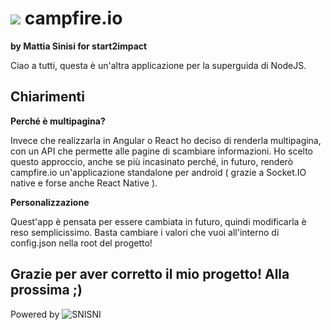 # ![](https://i.ibb.co/JBD1xNh/campfire-io.png) campfire.io
<b>by Mattia Sinisi for start2impact</b>

Ciao a tutti, questa è un'altra applicazione per la superguida
di NodeJS.

## Chiarimenti
<b>Perché è multipagina?</b>

Invece che realizzarla in Angular o React ho deciso di renderla
multipagina, con un API che permette alle pagine di scambiare
informazioni. Ho scelto questo approccio, anche se più incasinato
perché, in futuro, renderò campfire.io un'applicazione standalone
per android ( grazie a Socket.IO native e forse anche React Native ).

<b>Personalizzazione</b>

Quest'app è pensata per essere cambiata in futuro, quindi modificarla
è reso semplicissimo. Basta cambiare i valori che vuoi all'interno di
config.json nella root del progetto!

## Grazie per aver corretto il mio progetto! Alla prossima ;)

Powered  by
![SNISNI](https://www.snisni.it/Icons/slim-logo.png)
